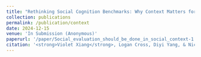```yaml
---
title: "Rethinking Social Cognition Benchmarks: Why Context Matters for Reliable Evaluation"
collection: publications
permalink: /publication/context
date: 2024-12-15
venue: 'In Submission (Anonymous)'
paperurl: '/paper/Social_evaluation_should_be_done_in_social_context-1.pdf'
citation: '<strong>Violet Xiang</strong>, Logan Cross, Diyi Yang, & Nick Haber. (2024).'
---
```

